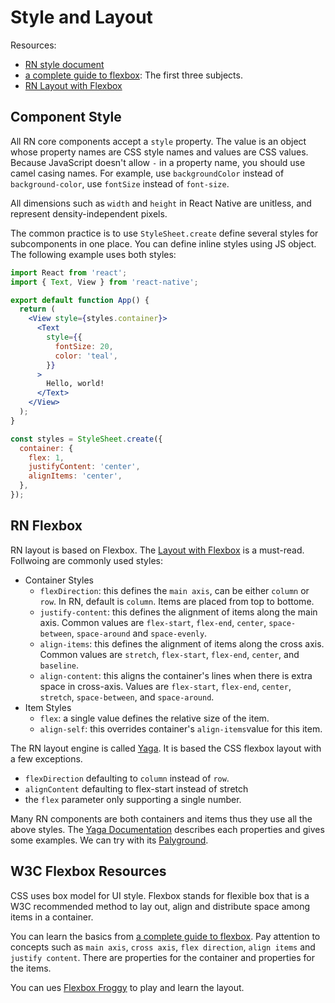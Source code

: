# Style and Layout

Resources:

- [RN style document](https://reactnative.dev/docs/style)
- [a complete guide to flexbox](https://css-tricks.com/snippets/css/a-guide-to-flexbox/): The first three subjects.
- [RN Layout with Flexbox](https://reactnative.dev/docs/flexbox)

## Component Style

All RN core components accept a `style` property. The value is an object whose property names are CSS style names and values are CSS values. Because JavaScript doesn't allow `-` in a property name, you should use camel casing names. For example, use `backgroundColor` instead of `background-color`, use `fontSize` instead of `font-size`.

All dimensions such as `width` and `height` in React Native are unitless, and represent density-independent pixels.

The common practice is to use `StyleSheet.create` define several styles for subcomponents in one place. You can define inline styles using JS object. The following example uses both styles:

```jsx
import React from 'react';
import { Text, View } from 'react-native';

export default function App() {
  return (
    <View style={styles.container}>
      <Text
        style={{
          fontSize: 20,
          color: 'teal',
        }}
      >
        Hello, world!
      </Text>
    </View>
  );
}

const styles = StyleSheet.create({
  container: {
    flex: 1,
    justifyContent: 'center',
    alignItems: 'center',
  },
});
```

## RN Flexbox

RN layout is based on Flexbox. The [Layout with Flexbox](https://reactnative.dev/docs/flexbox) is a must-read. Follwoing are commonly used styles:

- Container Styles
  - `flexDirection`: this defines the `main axis`, can be either `column` or `row`. In RN, default is `column`. Items are placed from top to bottome.
  - `justify-content`: this defines the alignment of items along the main axis. Common values are `flex-start`, `flex-end`, `center`, `space-between`, `space-around` and `space-evenly`.
  - `align-items`: this defines the alignment of items along the cross axis. Common values are `stretch`, `flex-start`, `flex-end`, `center`, and `baseline`.
  - `align-content`: this aligns the container's lines when there is extra space in cross-axis. Values are `flex-start`, `flex-end`, `center`, `stretch`, `space-between`, and `space-around`.
- Item Styles
  - `flex`: a single value defines the relative size of the item.
  - `align-self`: this overrides container's `align-items`value for this item.

The RN layout engine is called [Yaga](https://yogalayout.com/). It is based the CSS flexbox layout with a few exceptions.

- `flexDirection` defaulting to `column` instead of `row`.
- `alignContent` defaulting to flex-start instead of stretch
- the `flex` parameter only supporting a single number.

Many RN components are both containers and items thus they use all the above styles. The [Yaga Documentation](https://yogalayout.com/docs) describes each properties and gives some examples. We can try with its [Palyground](https://yogalayout.com/playground).

## W3C Flexbox Resources

CSS uses box model for UI style. Flexbox stands for flexible box that is a W3C recommended method to lay out, align and distribute space among items in a container.

You can learn the basics from [a complete guide to flexbox](https://css-tricks.com/snippets/css/a-guide-to-flexbox/). Pay attention to concepts such as `main axis`, `cross axis`, `flex direction`, `align items` and `justify content`. There are properties for the container and properties for the items.

You can ues [Flexbox Froggy](https://flexboxfroggy.com/) to play and learn the layout.
